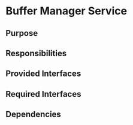 # Buffer Manager Service 

## Purpose

## Responsibilities

## Provided Interfaces

## Required Interfaces

## Dependencies
